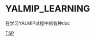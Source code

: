 # YALMIP_LEARNING
在学习YALMIP过程中的各种doc

[TSP](https://nbviewer.jupyter.org/github/C-Joey/YALMIP_LEARNING/blob/master/TSP_problem.ipynb )

